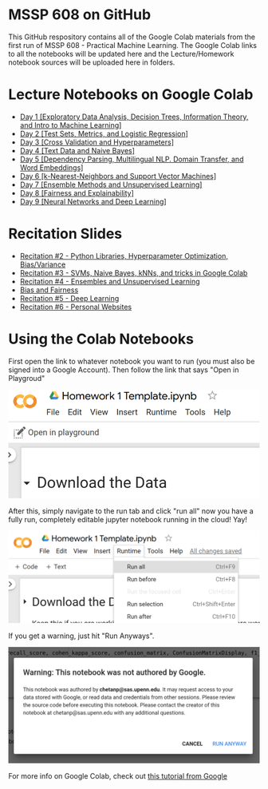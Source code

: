 # MSSP 608 on GitHub
This GitHub respository contains all of the Google Colab materials from the first run of MSSP 608 - Practical Machine Learning. The Google Colab links to all the notebooks will be updated here and the Lecture/Homework notebook sources will be uploaded here in folders.

# Lecture Notebooks on Google Colab
- [Day 1 [Exploratory Data Analysis, Decision Trees, Information Theory, and Intro to Machine Learning]](https://colab.research.google.com/drive/1FBT6ZPy8ykSGmm86j4m2pUIgstP7ZNUK)
- [Day 2 [Test Sets, Metrics, and Logistic Regression]](https://colab.research.google.com/drive/174sQY421wwoj4dtMdURSMH7udP3zZn3a)
- [Day 3 [Cross Validation and Hyperparameters]](https://colab.research.google.com/drive/1yExnaqLyjKswI_3xw98xF0GeDAegkl48)
- [Day 4 [Text Data and Naive Bayes]](https://colab.research.google.com/drive/1FYRjq09Z9Cx_mHVueVX9j3myTyRE-s05#scrollTo=s1aBRInnp5k3)
- [Day 5 [Dependency Parsing, Multilingual NLP. Domain Transfer, and Word Embeddings]](https://colab.research.google.com/drive/1mBWDteLZvL-dQO6S2LI6HtVLzZ3cy2Iv)
- [Day 6 [k-Nearest-Neighbors and Support Vector Machines]](https://colab.research.google.com/drive/1TLLWELc6iS12w0GcF_KCIBpPDcIU53fA)
- [Day 7 [Ensemble Methods and Unsupervised Learning]](https://colab.research.google.com/drive/1in9ZZ7Huc_TjJfUQw8BHy8qVgVO8Z44y)
- [Day 8 [Fairness and Explainability]](https://colab.research.google.com/drive/1nmNiRgkSk1i0Ba69toewhv1AnbEm9iXA)
- [Day 9 [Neural Networks and Deep Learning]](https://colab.research.google.com/drive/1M_LDlCQWbzzC7tzdFHol9ta2U01b2ojo#scrollTo=E1RN2m6JXU0h)

# Recitation Slides
- [Recitation #2 - Python Libraries, Hyperparameter Optimization, Bias/Variance](Recitation2-MSSP608.pdf)
- [Recitation #3 - SVMs, Naive Bayes, kNNs, and tricks in Google Colab](Recitation3-MSSP608.pdf)
- [Recitation #4 - Ensembles and Unsupervised Learning](Recitation4-MSSP608.pdf)
- [Bias and Fairness](Bias_Fairness.pdf)
- [Recitation #5 - Deep Learning](Recitation5-MSSP608.pdf)
- [Recitation #6 - Personal Websites](Recitation6-MSSP608.pdf)

# Using the Colab Notebooks
First open the link to whatever notebook you want to run (you must also be signed into a Google Account). Then follow the link that says "Open in Playgroud"

![playground_img](playground.png)

After this, simply navigate to the run tab and click "run all" now you have a fully run, completely editable jupyter notebook running in the cloud! Yay!

![run_all_img](runall.png)

If you get a warning, just hit "Run Anyways".

![run_anyways](permission.png)

For more info on Google Colab, check out [this tutorial from Google](https://colab.research.google.com/notebooks/intro.ipynb)
